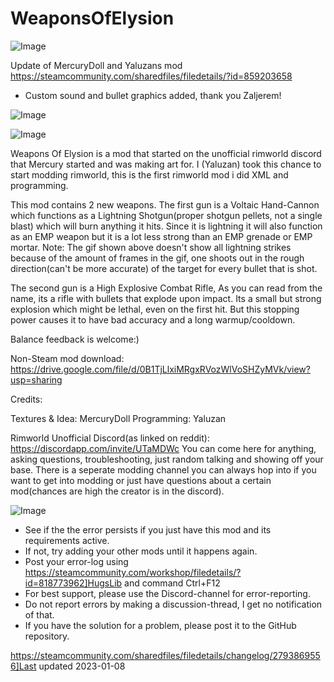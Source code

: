 # WeaponsOfElysion

![Image](https://i.imgur.com/buuPQel.png)

Update of MercuryDoll and Yaluzans mod
https://steamcommunity.com/sharedfiles/filedetails/?id=859203658

- Custom sound and bullet graphics added, thank you Zaljerem!

![Image](https://i.imgur.com/pufA0kM.png)

	
![Image](https://i.imgur.com/Z4GOv8H.png)

Weapons Of Elysion is a mod that started on the unofficial rimworld discord that Mercury started and was making art for. 
I (Yaluzan) took this chance to start modding rimworld, this is the first rimworld mod i did XML and programming.

This mod contains 2 new weapons. 
The first gun is a Voltaic Hand-Cannon which functions as a Lightning Shotgun(proper shotgun pellets, not a single blast) which will burn anything it hits. Since it is lightning it will also function as an EMP weapon but it is a lot less strong than an EMP grenade or EMP mortar. Note: The gif shown above doesn't show all lightning strikes because of the amount of frames in the gif, one shoots out in the rough direction(can't be more accurate) of the target for every bullet that is shot.

The second gun is a High Explosive Combat Rifle, As you can read from the name, its a rifle with bullets that explode upon impact. Its a small but strong explosion which might be lethal, even on the first hit. But this stopping power causes it to have bad accuracy and a long warmup/cooldown.

Balance feedback is welcome:)

Non-Steam mod download: https://drive.google.com/file/d/0B1TjLlxiMRgxRVozWlVoSHZyMVk/view?usp=sharing

Credits:

Textures &amp; Idea: MercuryDoll
Programming: Yaluzan

Rimworld Unofficial Discord(as linked on reddit): https://discordapp.com/invite/UTaMDWc
You can come here for anything, asking questions, troubleshooting, just random talking and showing off your base. There is a seperate modding channel you can always hop into if you want to get into modding or just have questions about a certain mod(chances are high the creator is in the discord).

![Image](https://i.imgur.com/PwoNOj4.png)



-  See if the the error persists if you just have this mod and its requirements active.
-  If not, try adding your other mods until it happens again.
-  Post your error-log using https://steamcommunity.com/workshop/filedetails/?id=818773962]HugsLib and command Ctrl+F12
-  For best support, please use the Discord-channel for error-reporting.
-  Do not report errors by making a discussion-thread, I get no notification of that.
-  If you have the solution for a problem, please post it to the GitHub repository.



https://steamcommunity.com/sharedfiles/filedetails/changelog/2793869556]Last updated 2023-01-08
